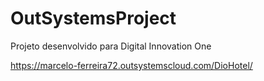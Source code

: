 # OutSystemsProject
Projeto desenvolvido para Digital Innovation One

https://marcelo-ferreira72.outsystemscloud.com/DioHotel/
